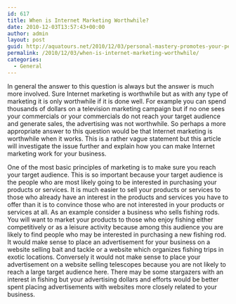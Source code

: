 ```yaml
---
id: 617
title: When is Internet Marketing Worthwhile?
date: 2010-12-03T13:57:43+00:00
author: admin
layout: post
guid: http://aquatours.net/2010/12/03/personal-mastery-promotes-your-performance/
permalink: /2010/12/03/when-is-internet-marketing-worthwhile/
categories:
  - General
---
```

In general the answer to this question is always but the answer is much more involved. Sure Internet marketing is worthwhile but as with any type of marketing it is only worthwhile if it is done well. For example you can spend thousands of dollars on a television marketing campaign but if no one sees your commercials or your commercials do not reach your target audience and generate sales, the advertising was not worthwhile. So perhaps a more appropriate answer to this question would be that Internet marketing is worthwhile when it works. This is a rather vague statement but this article will investigate the issue further and explain how you can make Internet marketing work for your business. 

One of the most basic principles of marketing is to make sure you reach your target audience. This is so important because your target audience is the people who are most likely going to be interested in purchasing your products or services. It is much easier to sell your products or services to those who already have an interest in the products and services you have to offer than it is to convince those who are not interested in your products or services at all. As an example consider a business who sells fishing rods. You will want to market your products to those who enjoy fishing either competitively or as a leisure activity because among this audience you are likely to find people who may be interested in purchasing a new fishing rod. It would make sense to place an advertisement for your business on a website selling bait and tackle or a website which organizes fishing trips in exotic locations. Conversely it would not make sense to place your advertisement on a website selling telescopes because you are not likely to reach a large target audience here. There may be some stargazers with an interest in fishing but your advertising dollars and efforts would be better spent placing advertisements with websites more closely related to your business.